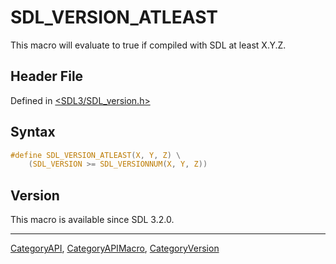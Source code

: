 # SDL_VERSION_ATLEAST

This macro will evaluate to true if compiled with SDL at least X.Y.Z.

## Header File

Defined in [<SDL3/SDL_version.h>](https://github.com/libsdl-org/SDL/blob/main/include/SDL3/SDL_version.h)

## Syntax

```c
#define SDL_VERSION_ATLEAST(X, Y, Z) \
    (SDL_VERSION >= SDL_VERSIONNUM(X, Y, Z))
```

## Version

This macro is available since SDL 3.2.0.

----
[CategoryAPI](CategoryAPI), [CategoryAPIMacro](CategoryAPIMacro), [CategoryVersion](CategoryVersion)

